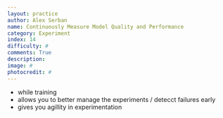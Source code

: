 ```yaml
---
layout: practice
author: Alex Serban
name: Continuously Measure Model Quality and Performance
category: Experiment
index: 14
difficulty: #
comments: True
description:
image: #
photocredit: #
---
```



- while training
- allows you to better manage the experiments / detecct failures early
- gives you agillity in experimentation